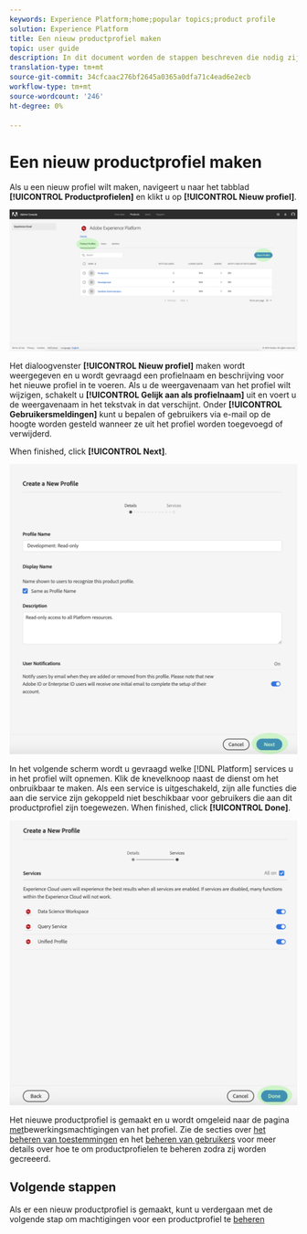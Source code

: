 ```yaml
---
keywords: Experience Platform;home;popular topics;product profile
solution: Experience Platform
title: Een nieuw productprofiel maken
topic: user guide
description: In dit document worden de stappen beschreven die nodig zijn om een nieuw productprofiel in de Adobe Admin Console te maken. Als u een nieuw profiel wilt maken, navigeert u naar het tabblad Productprofielen en klikt u op Nieuw profiel.
translation-type: tm+mt
source-git-commit: 34cfcaac276bf2645a0365a0dfa71c4ead6e2ecb
workflow-type: tm+mt
source-wordcount: '246'
ht-degree: 0%

---
```



# Een nieuw productprofiel maken

Als u een nieuw profiel wilt maken, navigeert u naar het tabblad **[!UICONTROL Productprofielen]** en klikt u op **[!UICONTROL Nieuw profiel]**.

![new-profile-button](../images/new-profile-button.png)

Het dialoogvenster **[!UICONTROL Nieuw profiel]** maken wordt weergegeven en u wordt gevraagd een profielnaam en beschrijving voor het nieuwe profiel in te voeren. Als u de weergavenaam van het profiel wilt wijzigen, schakelt u **[!UICONTROL Gelijk aan als profielnaam]** uit en voert u de weergavenaam in het tekstvak in dat verschijnt. Onder **[!UICONTROL Gebruikersmeldingen]** kunt u bepalen of gebruikers via e-mail op de hoogte worden gesteld wanneer ze uit het profiel worden toegevoegd of verwijderd.

When finished, click **[!UICONTROL Next]**.

![new-profile-details](../images/new-profile-details.png)

In het volgende scherm wordt u gevraagd welke [!DNL Platform] services u in het profiel wilt opnemen. Klik de knevelknoop naast de dienst om het onbruikbaar te maken. Als een service is uitgeschakeld, zijn alle functies die aan die service zijn gekoppeld niet beschikbaar voor gebruikers die aan dit productprofiel zijn toegewezen. When finished, click **[!UICONTROL Done]**.

![new-profile-services](../images/new-profile-services.png)

Het nieuwe productprofiel is gemaakt en u wordt omgeleid naar de pagina [met](#edit-permissions)bewerkingsmachtigingen van het profiel. Zie de secties over [het beheren van toestemmingen](#manage-permissions-for-a-product-profile) en het [beheren van gebruikers](#manage-users-for-a-product-profile) voor meer details over hoe te om productprofielen te beheren zodra zij worden gecreeerd.

## Volgende stappen

Als er een nieuw productprofiel is gemaakt, kunt u verdergaan met de volgende stap om machtigingen voor een productprofiel te [beheren](permissions.md)